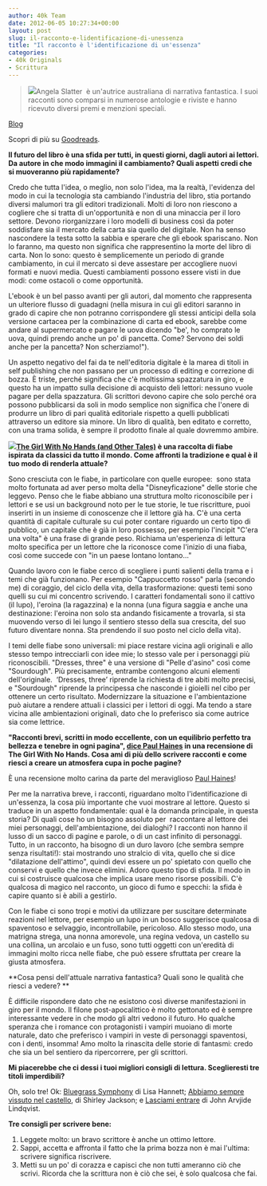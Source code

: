 ```yaml
---
author: 40k Team
date: 2012-06-05 10:27:34+00:00
layout: post
slug: il-racconto-e-lidentificazione-di-unessenza
title: "Il racconto è l'identificazione di un'essenza"
categories:
- 40k Originals
- Scrittura
---
```


> [![](http://www.40kbooks.com/wp-content/uploads/2847546.jpeg)](http://www.goodreads.com/author/show/2847546.Angela_Slatter)Angela Slatter  è un'autrice australiana di narrativa fantastica. I suoi racconti sono comparsi in numerose antologie e riviste e hanno ricevuto diversi premi e menzioni speciali.

[Blog](http://www.angelaslatter.com//)

Scopri di più su [Goodreads](http://www.goodreads.com/author/show/2847546.Angela_Slatter).


****Il futuro del libro è una sfida per tutti, in questi giorni, dagli autori ai lettori. Da autore in che modo immagini il cambiamento? Quali aspetti credi che si muoveranno più rapidamente?****

Credo che tutta l'idea, o meglio, non solo l'idea, ma la realtà, l'evidenza del modo in cui la tecnologia sta cambiando l'industria del libro, stia portando diversi malumori tra gli editori tradizionali. Molti di loro non riescono a cogliere che si tratta di un'opportunità e non di una minaccia per il loro settore. Devono riorganizzare i loro modelli di business così da poter soddisfare sia il mercato della carta sia quello del digitale. Non ha senso nascondere la testa sotto la sabbia e sperare che gli ebook spariscano. Non lo faranno, ma questo non significa che rappresentino la morte del libro di carta. Non lo sono: questo è semplicemente un periodo di grande cambiamento, in cui il mercato si deve assestare per accogliere nuovi formati e nuovi media. Questi cambiamenti possono essere visti in due modi: come ostacoli o come opportunità.

L'ebook è un bel passo avanti per gli autori, dal momento che rappresenta un ulteriore flusso di guadagni (nella misura in cui gli editori saranno in grado di capire che non potranno corrispondere gli stessi anticipi della sola versione cartacea per la combinazione di carta ed ebook, sarebbe come andare al supermercato e pagare le uova dicendo "be', ho comprato le uova, quindi prendo anche un po' di pancetta. Come? Servono dei soldi anche per la pancetta? Non scherziamo!").

Un aspetto negativo del fai da te nell'editoria digitale è la marea di titoli in self publishing che non passano per un processo di editing e correzione di bozza. È triste, perché significa che c'è moltissima spazzatura in giro, e questo ha un impatto sulla decisione di acquisto deli lettori: nessuno vuole pagare per della spazzatura. Gli scrittori devono capire che solo perché ora possono pubblicarsi da soli in modo semplice non significa che l'onere di produrre un libro di pari qualità editoriale rispetto a quelli pubblicati attraverso un editore sia minore. Un libro di qualità, ben editato e corretto, con una trama solida, è sempre il prodotto finale al quale dovremmo ambire.

[![](http://www.40kbooks.com/wp-content/uploads/9033224-the-girl-with-no-hands.jpeg)](http://www.goodreads.com/book/show/9033224-the-girl-with-no-hands)**[The Girl With No Hands (and Other Tales)](http://www.goodreads.com/book/show/9033224-the-girl-with-no-hands) è una raccolta di fiabe ispirata da classici da tutto il mondo. Come affronti la tradizione e qual è il tuo modo di renderla attuale?**

Sono cresciuta con le fiabe, in particolare con quelle europee:  sono stata molto fortunata ad aver perso molta della "Disneyficazione" delle storie che leggevo. Penso che le fiabe abbiano una struttura molto riconoscibile per i lettori e se usi un background noto per le tue storie, le tue riscritture, puoi inserirti in un insieme di conoscenze che il lettore già ha. C'è una certa quantità di capitale culturale su cui poter contare riguardo un certo tipo di pubblico, un capitale che è già in loro possesso, per esempio l'incipit "C'era una volta" è una frase di grande peso. Richiama un'esperienza di lettura molto specifica per un lettore che la riconosce come l'inizio di una fiaba, così come succede con "in un paese lontano lontano..."

Quando lavoro con le fiabe cerco di scegliere i punti salienti della trama e i temi che già funzionano. Per esempio "Cappuccetto rosso" parla (secondo me) di coraggio, del ciclo della vita, della trasformazione: questi temi sono quelli su cui mi concentro scrivendo. I caratteri fondamentali sono il cattivo (il lupo), l'eroina (la ragazzina) e la nonna (una figura saggia e anche una destinazione: l'eroina non solo sta andando fisicamente a trovarla, si sta muovendo verso di lei lungo il sentiero stesso della sua crescita, del suo futuro diventare nonna. Sta prendendo il suo posto nel ciclo della vita).

I temi delle fiabe sono universali: mi piace restare vicina agli originali e allo stesso tempo intrecciarli con idee mie; lo stesso vale per i personaggi più riconoscibili. "Dresses, three" è una versione di "Pelle d'asino" così come "Sourdough". Più precisamente, entrambe contengono alcuni elementi dell'originale.  ‘Dresses, three’ riprende la richiesta di tre abiti molto precisi, e "Sourdough" riprende la principessa che nasconde i gioielli nel cibo per ottenere un certo risultato. Modernizzare la situazione e l'ambientazione può aiutare a rendere attuali i classici per i lettori di oggi. Ma tendo a stare vicina alle ambientazioni originali, dato che lo preferisco sia come autrice sia come lettrice.

**"Racconti brevi, scritti in modo eccellente, con un equilibrio perfetto tra bellezza e tenebre in ogni pagina", [dice Paul Haines](http://www.goodreads.com/review/show/223007677) in una recensione di The Girl With No Hands. Cosa ami di più dello scrivere racconti e come riesci a creare un atmosfera cupa in poche pagine?**

È una recensione molto carina da parte del meraviglioso [Paul Haines](http://www.goodreads.com/author/show/599289.Paul_Haines)!

Per me la narrativa breve, i racconti, riguardano molto l'identificazione di un'essenza, la cosa più importante che vuoi mostrare al lettore. Questo si traduce in un aspetto fondamentale: qual è la domanda principale, in questa storia? Di quali cose ho un bisogno assoluto per  raccontare al lettore dei miei personaggi, dell'ambientazione, dei dialoghi? I racconti non hanno il lusso di un sacco di pagine e parole, o di un cast infinito di personaggi. Tutto, in un racconto, ha bisogno di un duro lavoro (che sembra sempre senza risultati!): stai mostrando uno stralcio di vita, quello che si dice "dilatazione dell'attimo", quindi devi essere un po' spietato con quello che conservi e quello che invece elimini. Adoro questo tipo di sfida. Il modo in cui si costruisce qualcosa che implica usare meno risorse possibili. C'è qualcosa di magico nel racconto, un gioco di fumo e specchi: la sfida è capire quanto si è abili a gestirlo.

Con le fiabe ci sono tropi e motivi da utilizzare per suscitare determinate reazioni nel lettore, per esempio un lupo in un bosco suggerisce qualcosa di spaventoso e selvaggio, incontrollabile, pericoloso. Allo stesso modo, una matrigna strega, una nonna amorevole, una regina vedova, un castello su una collina, un arcolaio e un fuso, sono tutti oggetti con un'eredità di immagini molto ricca nelle fiabe, che può essere sfruttata per creare la giusta atmosfera.

**Cosa pensi dell'attuale narrativa fantastica? Quali sono le qualità che riesci a vedere? **

È difficile rispondere dato che ne esistono così diverse manifestazioni in giro per il mondo. Il filone post-apocalittico è molto gettonato ed è sempre interessante vedere in che modo gli altri vedono il futuro. Ho qualche speranza che i romance con protagonisti i vampiri muoiano di morte naturale, dato che preferisco i vampiri in veste di personaggi spaventosi, con i denti, insomma! Amo molto la rinascita delle storie di fantasmi: credo che sia un bel sentiero da ripercorrere, per gli scrittori.

****Mi piacerebbe che ci dessi i tuoi migliori consigli di lettura. Sceglieresti tre titoli imperdibili?****

Oh, solo tre! Ok: [Bluegrass Symphony](http://www.goodreads.com/book/show/11777633-bluegrass-symphony) di Lisa Hannett; [Abbiamo sempre vissuto nel castello](https://zazie.it/panoptikon/9788845923661/), di Shirley Jackson; e [Lasciami entrare](https://zazie.it/panoptikon/9788831730730/) di John Arvjide Lindqvist.

****Tre consigli per scrivere bene:****

1. Leggete molto: un bravo scrittore è anche un ottimo lettore.
2. Sappi, accetta e affronta il fatto che la prima bozza non è mai l'ultima: scrivere significa riscrivere.
3. Metti su un po' di corazza e capisci che non tutti ameranno ciò che scrivi. Ricorda che la scrittura non è ciò che sei, è solo qualcosa che fai.


